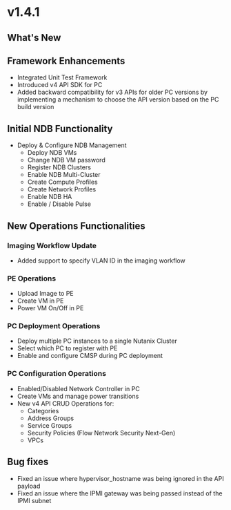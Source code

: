 # v1.4.1

## What's New

## Framework Enhancements
- Integrated Unit Test Framework
- Introduced v4 API SDK for PC
- Added backward compatibility for v3 APIs for older PC versions by implementing a mechanism to choose the API version based on the PC build version

## Initial NDB Functionality
- Deploy & Configure NDB Management
  - Deploy NDB VMs
  - Change NDB VM password
  - Register NDB Clusters
  - Enable NDB Multi-Cluster
  - Create Compute Profiles
  - Create Network Profiles
  - Enable NDB HA
  - Enable / Disable Pulse

## New  Operations Functionalities

### Imaging Workflow Update
- Added support to specify VLAN ID in the imaging workflow

### PE Operations
- Upload Image to PE
- Create VM in PE
- Power VM On/Off in PE

### PC Deployment Operations
- Deploy multiple PC instances to a single Nutanix Cluster
- Select which PC to register with PE
- Enable and configure CMSP during PC deployment

### PC Configuration Operations
- Enabled/Disabled Network Controller in PC
- Create VMs and manage power transitions
- New v4 API CRUD Operations for:
  - Categories
  - Address Groups
  - Service Groups
  - Security Policies (Flow Network Security Next-Gen)
  - VPCs

## Bug fixes
- Fixed an issue where hypervisor_hostname was being ignored in the API payload
- Fixed an issue where the IPMI gateway was being passed instead of the IPMI subnet